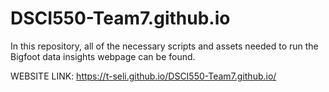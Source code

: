 # DSCI550-Team7.github.io

In this repository, all of the necessary scripts and assets needed to run the Bigfoot data insights webpage can be found. 

WEBSITE LINK: https://t-seli.github.io/DSCI550-Team7.github.io/
